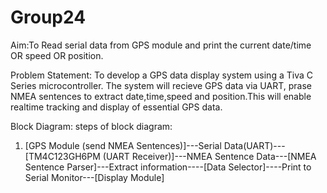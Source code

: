 # Group24

Aim:To Read serial data from GPS module and print the current date/time OR speed OR position.

Problem Statement: To develop a GPS data display system using a Tiva C Series microcontroller. The system will recieve GPS data via UART, prase NMEA sentences to extract date,time,speed and position.This will enable realtime tracking and display of essential GPS data.

Block Diagram:
steps of block diagram:
1. [GPS Module (send NMEA Sentences)]---Serial Data(UART)---[TM4C123GH6PM (UART Receiver)]---NMEA Sentence Data---[NMEA Sentence Parser]---Extract information----[Data Selector]----Print to Serial Monitor---[Display Module]


